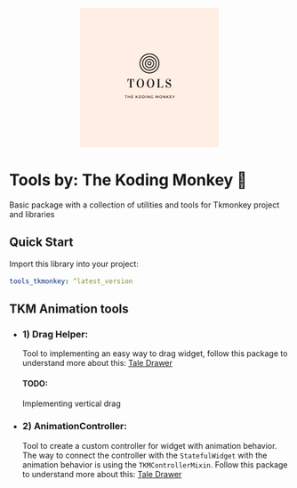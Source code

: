 <p align="center">
<img src="https://github.com/tkmonkey/tools_tkmonkey_flutter/blob/main/img/logo.png?raw=true" height="250" alt="TKM Tools" />
</p>

# Tools by: The Koding Monkey 🙊
Basic package with a collection of utilities and tools for Tkmonkey project and libraries

## Quick Start

Import this library into your project:

```yaml
tools_tkmonkey: ^latest_version
```

## TKM Animation tools

- ### 1) Drag Helper:
    Tool to implementing an easy way to drag widget, follow this package to understand more about this: [Tale Drawer](https://github.com/TKMonkey/tale_drawer)
  #### TODO:
    Implementing vertical drag

- ### 2) AnimationController:
    Tool to create a custom controller for widget with animation behavior. The way to connect the controller with the `StatefulWidget` with the animation behavior is using the `TKMControllerMixin`.
    Follow this package to understand more about this: [Tale Drawer](https://github.com/TKMonkey/tale_drawer)